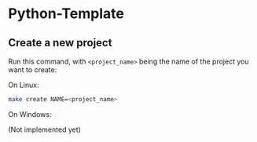 # Python-Template

## Create a new project

Run this command, with `<project_name>` being the name of the project you want to create:

On Linux:

```bash
make create NAME=<project_name>
```

On Windows:

(Not implemented yet)
